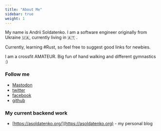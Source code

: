 ```yaml
---
title: "About Me"
sidebar: true
weight: 1
---
```


My name is Andrii Soldatenko. I am a software engineer originally from Ukraine 🇺🇦, currently living in 🇦🇹 .

Currently, learning #Rust, so feel free to suggest good links for newbies.

I am a crossfit AMATEUR. Big fun of hand walking and different gymnastics :)

### Follow me

* <a rel="me" href="https://hachyderm.io/@andrii">Mastodon</a>
* [twitter](https://twitter.com/a_soldatenko/)
* [facebook](https://facebook.com/andrii.soldatenko/)
* [github](https://github.com/andriisoldatenko/)

### My current backend work

* [https://asoldatenko.org/](https://asoldatenko.org) - my personal blog

